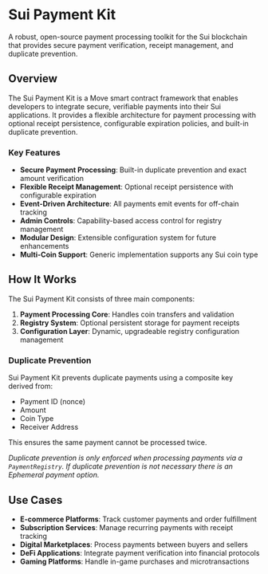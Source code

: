 # Sui Payment Kit

A robust, open-source payment processing toolkit for the Sui blockchain that provides secure payment verification, receipt management, and duplicate prevention.

## Overview

The Sui Payment Kit is a Move smart contract framework that enables developers to integrate secure, verifiable payments into their Sui applications. It provides a flexible architecture for payment processing with optional receipt persistence, configurable expiration policies, and built-in duplicate prevention.

### Key Features

- **Secure Payment Processing**: Built-in duplicate prevention and exact amount verification
- **Flexible Receipt Management**: Optional receipt persistence with configurable expiration
- **Event-Driven Architecture**: All payments emit events for off-chain tracking
- **Admin Controls**: Capability-based access control for registry management
- **Modular Design**: Extensible configuration system for future enhancements
- **Multi-Coin Support**: Generic implementation supports any Sui coin type

## How It Works

The Sui Payment Kit consists of three main components:

1. **Payment Processing Core**: Handles coin transfers and validation
2. **Registry System**: Optional persistent storage for payment receipts
3. **Configuration Layer**: Dynamic, upgradeable registry configuration management

### Duplicate Prevention

Sui Payment Kit prevents duplicate payments using a composite key derived from:

- Payment ID (nonce)
- Amount
- Coin Type
- Receiver Address

This ensures the same payment cannot be processed twice.

_Duplicate prevention is only enforced when processing payments via a `PaymentRegistry`. If duplicate prevention is not necessary there is an Ephemeral payment option._

## Use Cases

- **E-commerce Platforms**: Track customer payments and order fulfillment
- **Subscription Services**: Manage recurring payments with receipt tracking
- **Digital Marketplaces**: Process payments between buyers and sellers
- **DeFi Applications**: Integrate payment verification into financial protocols
- **Gaming Platforms**: Handle in-game purchases and microtransactions
